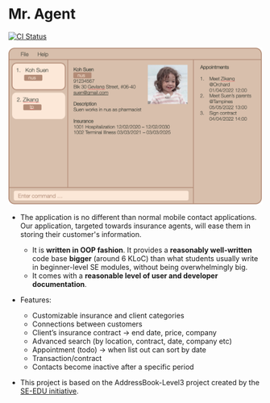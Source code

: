 
# **Mr. Agent**
[![CI Status](https://github.com/AY2122S2-CS2103-F09-3/tp/workflows/Java%20CI/badge.svg)](https://github.com/AY2122S2-CS2103-F09-3/tp/actions)

![Ui](docs/images/Ui.png)

  
* The application is no different than normal mobile contact applications. Our application, targeted towards insurance agents, will ease them in storing their customer's information.

  * It is **written in OOP fashion**. It provides a **reasonably well-written** code base **bigger** (around 6 KLoC) than what students usually write in beginner-level SE modules, without being overwhelmingly big.
  * It comes with a **reasonable level of user and developer documentation**.

* Features:
  - Customizable insurance and client categories
  - Connections between customers
  - Client’s insurance contract → end date, price, company
  - Advanced search (by location, contract, date, company etc)
  - Appointment (todo) → when list out can sort by date
  - Transaction/contract
  - Contacts become inactive after a specific period


* This project is based on the AddressBook-Level3 project created by the [SE-EDU initiative](https://se-education.org).
